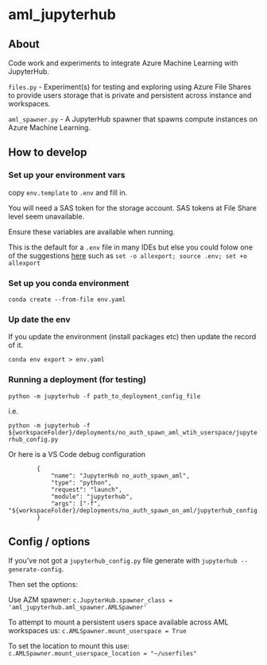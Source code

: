 # aml_jupyterhub

## About

Code work and experiments to integrate Azure Machine Learning with JupyterHub.

`files.py` - Experiment(s) for testing and exploring using Azure File Shares to provide users storage that is private and persistent across instance and workspaces.

`aml_spawner.py` - A JupyterHub spawner that spawns compute instances on Azure Machine Learning.

## How to develop

### Set up your environment vars
copy `env.template` to `.env` and fill in.

You will need a SAS token for the storage account. SAS tokens at File Share level seem unavailable.

Ensure these variables are available when running.

This is the default for a `.env` file in many IDEs but else you could folow one of the suggestions [here](https://gist.github.com/mihow/9c7f559807069a03e302605691f85572) such as `set -o allexport; source .env; set +o allexport`


### Set up you conda environment

`conda create --from-file env.yaml`

### Up date the env

If you update the environment (install packages etc) then update the record of it.

`conda env export > env.yaml`

### Running a deployment (for testing)

`python -m jupyterhub -f path_to_deployment_config_file`

i.e.

`python -m jupyterhub -f ${workspaceFolder}/deployments/no_auth_spawn_aml_wtih_userspace/jupyterhub_config.py`


Or here is a VS Code debug configuration

```
        {
            "name": "JupyterHub no_auth_spawn_aml",
            "type": "python",
            "request": "launch",
            "module": "jupyterhub",
            "args": ["-f", "${workspaceFolder}/deployments/no_auth_spawn_on_aml/jupyterhub_config.py"]
        }
```

## Config / options
If you've not got a `jupyterhub_config.py` file generate with `jupyterhub --generate-config`.

Then set the options:

Use AZM spawner: 
`c.JupyterHub.spawner_class = 'aml_jupyterhub.aml_spawner.AMLSpawner'`

To attempt to mount a persistent users space available across AML workspaces us:
`c.AMLSpawner.mount_userspace = True`

To set the location to mount this use:
`c.AMLSpawner.mount_userspace_location = "~/userfiles"`